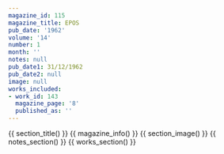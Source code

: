 ```yaml
---
magazine_id: 115
magazine_title: EPOS
pub_date: '1962'
volume: '14'
number: 1
month: ''
notes: null
pub_date1: 31/12/1962
pub_date2: null
image: null
works_included:
- work_id: 143
  magazine_page: '8'
  published_as: ''
---
```


{{ section_title() }}
{{ magazine_info() }}
{{ section_image() }}
{{ notes_section() }}
{{ works_section() }}

